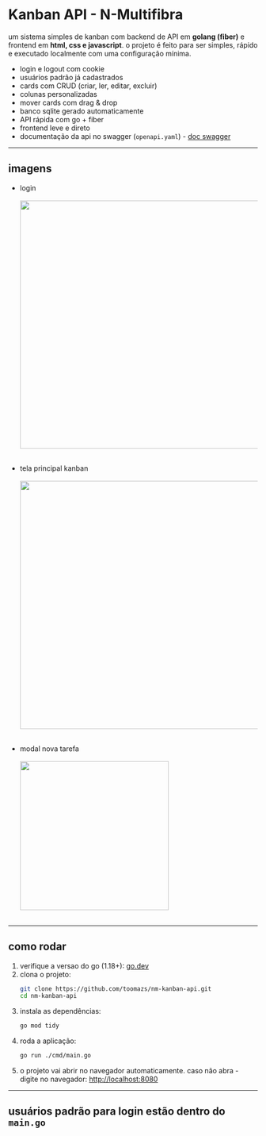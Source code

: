 
# Kanban API -  N-Multifibra

um sistema simples de kanban com backend de API em **golang (fiber)** e frontend em **html, css e javascript**. o projeto é feito para ser simples, rápido e executado localmente com uma configuração mínima.

- login e logout com cookie
- usuários padrão já cadastrados
- cards com CRUD (criar, ler, editar, excluir)
- colunas personalizadas
- mover cards com drag & drop
- banco sqlite gerado automaticamente
- API rápida com go + fiber
- frontend leve e direto
- documentação da api no swagger (`openapi.yaml`) - [doc swagger](https://app.swaggerhub.com/apis-docs/tomazinc/n-multifibra_kanban_api/1.0.0)

---

## imagens

- login <br> <br>
  <img src="https://i.imgur.com/nAjDLKQ.jpeg" width="500"/><br><br>

- tela principal kanban <br> <br>
  <img src="https://i.imgur.com/l75pjmV.jpeg" width="500"/><br><br>

- modal nova tarefa <br> <br>
  <img src="https://i.imgur.com/GpLOSCf.jpeg" width="300"/><br><br>  

---

## como rodar

1. verifique a versao do go (1.18+): [go.dev](https://go.dev/doc/install)
2. clona o projeto:
   ```bash
   git clone https://github.com/toomazs/nm-kanban-api.git
   cd nm-kanban-api
   ```
3. instala as dependências:
   ```bash
   go mod tidy
   ```
4. roda a aplicação:
   ```bash
   go run ./cmd/main.go
   ```
5. o projeto vai abrir no navegador automaticamente. caso não abra - digite no navegador: [http://localhost:8080](http://localhost:8080)

---

## usuários padrão para login estão dentro do `main.go`
